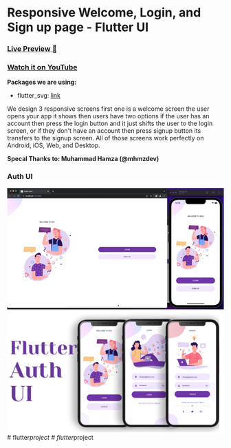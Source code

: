 # Responsive Welcome, Login, and Sign up page - Flutter UI

### [Live Preview 🔴 ](https://abuanwar072.github.io/Welcome-Login-Signup-Page-Flutter/#/)

### [Watch it on YouTube](https://youtu.be/8gJ_WRmxyW0)

**Packages we are using:**

- flutter_svg: [link](https://pub.dev/packages/flutter_svg)

We design 3 responsive screens first one is a welcome screen the user opens your app it shows then users have two options if the user has an account then press the login button and it just shifts the user to the login screen, or if they don't have an account then press signup button its transfers to the signup screen. All of those screens work perfectly on Android, iOS, Web, and Desktop.

**Specal Thanks to: Muhammad Hamza (@mhmzdev)**

### Auth UI

![Preview UI](/preview.gif)
![App UI](/UI.png)
#   f l u t t e r _ p r o j e c t 
 
 #   f l u t t e r _ p r o j e c t 
 
 